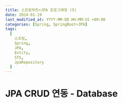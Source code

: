 ```yaml
---
title: 스프링부트+JPA 프로그래밍 (5)
date: 2024-01-19
last_modified_at: YYYY-MM-DD HH:MM:SS +09:00
categories: [Spring, SpringBoot+JPA]
tags:
  [
    스프링,
	Spring,
    JPA,
	Entity,
    STS,
    JpaRepository
  ]
---
```


# JPA CRUD 연동 - Database